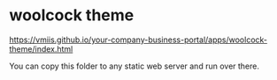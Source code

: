 # woolcock theme

https://vmiis.github.io/your-company-business-portal/apps/woolcock-theme/index.html


You can copy this folder to any static web server and run over there.

